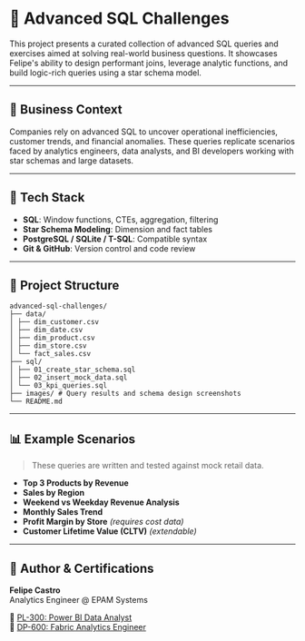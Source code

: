 # 🧠 Advanced SQL Challenges

This project presents a curated collection of advanced SQL queries and exercises aimed at solving real-world business questions. It showcases Felipe's ability to design performant joins, leverage analytic functions, and build logic-rich queries using a star schema model.

---

## 🎯 Business Context

Companies rely on advanced SQL to uncover operational inefficiencies, customer trends, and financial anomalies. These queries replicate scenarios faced by analytics engineers, data analysts, and BI developers working with star schemas and large datasets.

---

## 🧰 Tech Stack

- **SQL**: Window functions, CTEs, aggregation, filtering
- **Star Schema Modeling**: Dimension and fact tables
- **PostgreSQL / SQLite / T-SQL**: Compatible syntax
- **Git & GitHub**: Version control and code review

---

## 📂 Project Structure

```
advanced-sql-challenges/
├── data/
│ ├── dim_customer.csv
│ ├── dim_date.csv
│ ├── dim_product.csv
│ ├── dim_store.csv
│ └── fact_sales.csv
├── sql/
│ ├── 01_create_star_schema.sql
│ ├── 02_insert_mock_data.sql
│ └── 03_kpi_queries.sql
├── images/ # Query results and schema design screenshots
└── README.md
```

---

## 📊 Example Scenarios

> These queries are written and tested against mock retail data.

- **Top 3 Products by Revenue**  
- **Sales by Region**  
- **Weekend vs Weekday Revenue Analysis**  
- **Monthly Sales Trend**  
- **Profit Margin by Store** *(requires cost data)*  
- **Customer Lifetime Value (CLTV)** *(extendable)*

---

## 🏅 Author & Certifications

**Felipe Castro**  
Analytics Engineer @ EPAM Systems

📜 [PL-300: Power BI Data Analyst](https://learn.microsoft.com/api/credentials/share/en-us/FelipeCastro-8026/F853AABE365874B3?sharingId=13D660F56C1DFFA3)  
📜 [DP-600: Fabric Analytics Engineer](https://learn.microsoft.com/api/credentials/share/en-us/FelipeCastro-8026/6C5A2F5A8A5864FC?sharingId=13D660F56C1DFFA3)
